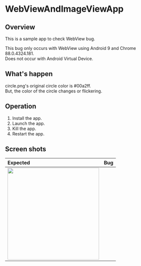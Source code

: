 # WebViewAndImageViewApp

## Overview

This is a sample app to check WebView bug.

This bug only occurs with WebView using Android 9 and Chrome 88.0.4324.181.  
Does not occur with Android Virtual Device.

## What's happen

circle.png's original circle color is #00a2ff.  
But, the color of the circle changes or flickering.

## Operation

1. Install the app.
2. Launch the app.
3. Kill the app.
4. Restart the app.

## Screen shots

|Expected|Bug|
|:---|:---|
|<img width=300 src="https://user-images.githubusercontent.com/11660859/110802388-7c430c80-82c1-11eb-9f5c-f908c175607f.png"/>||
